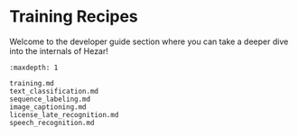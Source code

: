 # Training Recipes

Welcome to the developer guide section where you can take a deeper dive into the internals of Hezar!

```{toctree}
:maxdepth: 1

training.md
text_classification.md
sequence_labeling.md
image_captioning.md
license_late_recognition.md
speech_recognition.md
```